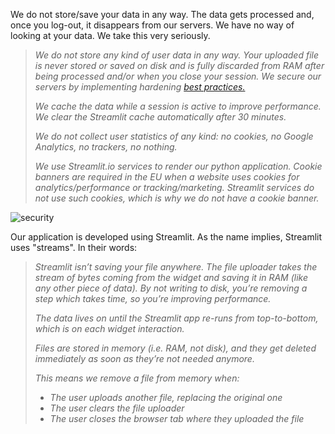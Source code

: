 We do not store/save your data in any way. The data gets processed and, once you log-out, it disappears from our servers. We have no way of looking at your data. We take this very seriously.  

> *We do not store any kind of user data in any way. Your uploaded file is never stored or saved on disk and is fully discarded from RAM after being processed and/or when you close your session. We secure our servers by implementing hardening [best practices.](https://www.cisecurity.org/)*
>
> *We cache the data while a session is active to improve performance. We clear the Streamlit cache automatically after 30 minutes.*
>
> *We do not collect user statistics of any kind: no cookies, no Google Analytics, no trackers, no nothing.*
>
> *We use Streamlit.io services to render our python application. Cookie banners are required in the EU when a website uses cookies for analytics/performance or tracking/marketing. Streamlit services do not use such cookies, which is why we do not have a cookie banner.*

![security](assets/images/security.png)

Our application is developed using Streamlit. As the name implies, Streamlit uses "streams". In their words:

>  *Streamlit isn’t saving your file anywhere. The file uploader takes the stream of bytes coming from the widget and saving it in RAM (like any other piece of data). By not writing to disk, you’re removing a step which takes time, so you’re improving performance.*
>
> *The data lives on until the Streamlit app re-runs from top-to-bottom, which is on each widget interaction.*
>
> *Files are stored in memory (i.e. RAM, not disk), and they get deleted immediately as soon as they’re not needed anymore.*
>
> *This means we remove a file from memory when:*
>
> - *The user uploads another file, replacing the original one*
> - *The user clears the file uploader*
> - *The user closes the browser tab where they uploaded the file*



